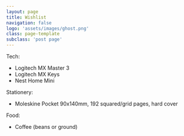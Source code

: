```yaml
---
layout: page
title: Wishlist
navigation: false
logo: 'assets/images/ghost.png'
class: page-template
subclass: 'post page'
---
```


<p>
	Tech:
  	<ul>
		<li>Logitech MX Master 3</li>
		<li>Logitech MX Keys</li>
		<li>Nest Home Mini</li>
	</ul>
</p>
<p>
	Stationery:
	<ul>
		<li>Moleskine Pocket 90x140mm, 192 squared/grid pages, hard cover</li>
	</ul>
</p>
<p>
	Food:
	<ul>
		<li>Coffee (beans or ground)</li>
	</ul>
</p>
